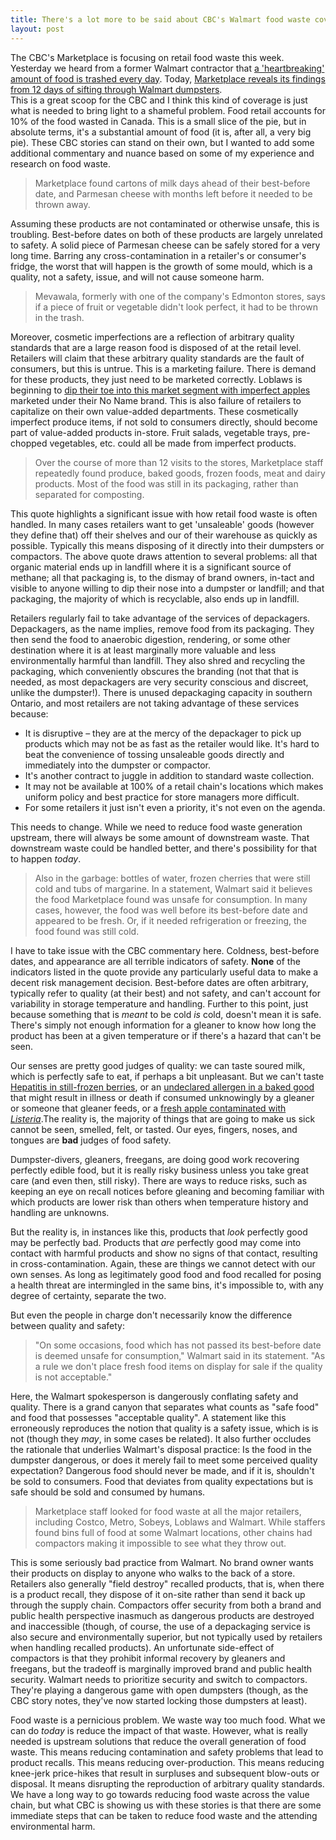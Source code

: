 ```yaml
---
title: There's a lot more to be said about CBC's Walmart food waste coverage
layout: post
---
```

The CBC's Marketplace is focusing on retail food waste this week. Yesterday we heard from a former Walmart contractor that  [a 'heartbreaking' amount of food is trashed every day](http://www.cbc.ca/news/canada/british-columbia/walmart-food-waste-go-public-1.3813162). Today, [Marketplace reveals its findings from 12 days of sifting through Walmart dumpsters](http://www.cbc.ca/news/business/marketplace-walmart-food-waste-1.3814719).  
This is a great scoop for the CBC and I think this kind of coverage is just what is needed to bring light to a shameful problem. Food retail accounts for 10% of the food wasted in Canada. This is a small slice of the pie, but in absolute terms, it's a substantial amount of food (it is, after all, a very big pie). These CBC stories can stand on their own, but I wanted to add some additional commentary and nuance based on some of my experience and research on food waste.

>Marketplace found cartons of milk days ahead of their best-before date, and Parmesan cheese with months left before it needed to be thrown away.

Assuming these products are not contaminated or otherwise unsafe, this is troubling. Best-before dates on both of these products are largely unrelated to safety. A solid piece of Parmesan cheese can be safely stored for a very long time. Barring any cross-contamination in a retailer's or consumer's fridge, the worst that will happen is the growth of some mould, which is a quality, not a safety, issue, and will not cause someone harm.

>Mevawala, formerly with one of the company's Edmonton stores, says if a piece of fruit or vegetable didn't look perfect, it had to be thrown in the trash.

Moreover, cosmetic imperfections are a reflection of arbitrary quality standards that are a large reason food is disposed of at the retail level. Retailers will claim that these arbitrary quality standards are the fault of consumers, but this is untrue. This is a marketing failure. There is demand for these products, they just need to be marketed correctly. Loblaws is beginning to [dip their toe into this market segment with imperfect apples](http://www.theglobeandmail.com/news/national/more-ugly-fruit-and-vegetables-coming-to-loblaw-stores-across-canada/article29007973/) marketed under their No Name brand.
This is also failure of retailers to capitalize on their own value-added departments. These cosmetically imperfect produce items, if not sold to consumers directly, should become part of value-added products in-store. Fruit salads, vegetable trays, pre-chopped vegetables, etc. could all be made from imperfect products.

>Over the course of more than 12 visits to the stores, Marketplace staff repeatedly found produce, baked goods, frozen foods, meat and dairy products. Most of the food was still in its packaging, rather than separated for composting.  

This quote highlights a significant issue with how retail food waste is often handled. In many cases retailers want to get 'unsaleable' goods (however they define that) off their shelves and our of their warehouse as quickly as possible. Typically this means disposing of it directly into their dumpsters or compactors. The above quote draws attention to several problems: all that organic material ends up in landfill where it is a significant source of methane; all that packaging is, to the dismay of brand owners, in-tact and visible to anyone willing to dip their nose into a dumpster or landfill; and that packaging, the majority of which is recyclable, also ends up in landfill.  

Retailers regularly fail to take advantage of the services of depackagers. Depackagers, as the name implies, remove food from its packaging. They then send the food to anaerobic digestion, rendering, or some other destination where it is at least marginally more valuable and less environmentally harmful than landfill. They also shred and recycling the packaging, which conveniently obscures the branding (not that that is needed, as most depackagers are very security conscious and discreet, unlike the dumpster!). There is unused depackaging capacity in southern Ontario, and most retailers are not taking advantage of these services because:

* It is disruptive – they are at the mercy of the depackager to pick up products which may not be as fast as the retailer would like. It's hard to beat the convenience of tossing unsaleable goods directly and immediately into the dumpster or compactor.   
* It's another contract to juggle in addition to standard waste collection.  
* It may not be available at 100% of a retail chain's locations which makes uniform policy and best practice for store managers more difficult.
* For some retailers it just isn't even a priority, it's not even on the agenda.

This needs to change. While we need to reduce food waste generation upstream, there will always be some amount of downstream waste. That downstream waste could be handled better, and there's possibility for that to happen _today_.

>Also in the garbage: bottles of water, frozen cherries that were still cold and tubs of margarine.
In a statement, Walmart said it believes the food Marketplace found was unsafe for consumption.
In many cases, however, the food was well before its best-before date and appeared to be fresh. Or, if it needed refrigeration or freezing, the food found was still cold.

I have to take issue with the CBC commentary here. Coldness, best-before dates, and appearance are all terrible indicators of safety. **None** of the indicators listed in the quote provide any particularly useful data to make a decent risk management decision. Best-before dates are often arbitrary, typically refer to quality (at their best) and not safety, and can't account for variability in storage temperature and handling. Further to this point, just because something that is _meant_ to be cold _is_ cold, doesn't mean it is safe. There's simply not enough information for a gleaner to know how long the product has been at a given temperature or if there's a hazard that can't be seen.   

Our senses are pretty good judges of quality: we can taste soured milk, which is perfectly safe to eat, if perhaps a bit unpleasant. But we can't taste [Hepatitis in still-frozen berries](http://www.phac-aspc.gc.ca/phn-asp/2016/hepatitisa-eng.php), or an [undeclared allergen in a baked good](http://www.inspection.gc.ca/about-the-cfia/newsroom/food-recall-warnings/complete-listing/2016-10-21d/eng/1477111261138/1477111264327) that might result in illness or death if consumed unknowingly by a gleaner or someone that gleaner feeds, or a [fresh apple contaminated with *Listeria*](http://globalnews.ca/news/1763083/apples-recalled-over-possible-listeria-contamination-cfia/).The reality is, the majority of things that are going to make us sick cannot be seen, smelled, felt, or tasted. Our eyes, fingers, noses, and tongues are **bad** judges of food safety.

Dumpster-divers, gleaners, freegans, are doing good work recovering perfectly edible food, but it is really risky business unless you take great care (and even then, still risky). There are ways to reduce risks, such as keeping an eye on recall notices before gleaning and becoming familiar with which products are lower risk than others when temperature history and handling are unknowns.

But the reality is, in instances like this, products that *look* perfectly good may be perfectly bad. Products that *are* perfectly good may come into contact with harmful products and show no signs of that contact, resulting in cross-contamination. Again, these are things we cannot detect with our own senses. As long as legitimately good food and food recalled for posing a health threat are intermingled in the same bins, it's impossible to, with any degree of certainty, separate the two.

But even the people in charge don't necessarily know the difference between quality and safety:

>"On some occasions, food which has not passed its best-before date is deemed unsafe for consumption," Walmart said in its statement. "As a rule we don't place fresh food items on display for sale if the quality is not acceptable."

Here, the Walmart spokesperson is dangerously conflating safety and quality. There is a grand canyon that separates what counts as "safe food" and food that possesses "acceptable quality". A statement like this erroneously reproduces the notion that quality is a safety issue, which is is not (though they *may*, in some cases be related). It also further occludes the rationale that underlies Walmart's disposal practice: Is the food in the dumpster dangerous, or does it merely fail to meet some perceived quality expectation? Dangerous food should never be made, and if it is, shouldn't be sold to consumers. Food that deviates from quality expectations but is safe should be sold and consumed by humans.

>Marketplace staff looked for food waste at all the major retailers, including Costco, Metro, Sobeys, Loblaws and Walmart. While staffers found bins full of food at some Walmart locations, other chains had compactors making it impossible to see what they throw out.  

This is some seriously bad practice from Walmart. No brand owner wants their products on display to anyone who walks to the back of a store. Retailers also generally "field destroy" recalled products, that is, when there is a product recall, they dispose of it on-site rather than send it back up through the supply chain. Compactors offer security from both a brand and public health perspective inasmuch as dangerous products are destroyed and inaccessible (though, of course, the use of a depackaging service is also secure and environmentally superior, but not typically used by retailers when handling recalled products). An unfortunate side-effect of compactors is that they prohibit informal recovery by gleaners and freegans, but the tradeoff is marginally improved brand and public health security. Walmart needs to prioritize security and switch to compactors. They're playing a dangerous game with open dumpsters (though, as the CBC story notes, they've now started locking those dumpsters at least).

Food waste is a pernicious problem. We waste way too much food. What we can do _today_ is reduce the impact of that waste. However, what is really needed is upstream solutions that reduce the overall generation of food waste. This means reducing contamination and safety problems that lead to product recalls. This means reducing over-production. This means reducing knee-jerk price-hikes that result in surpluses and subsequent blow-outs or disposal. It means disrupting the reproduction of arbitrary quality standards. We have a long way to go towards reducing food waste across the value chain, but what CBC is showing us with these stories is that there are some immediate steps that can be taken to reduce food waste and the attending environmental harm.

